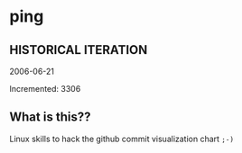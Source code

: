 # ping

## HISTORICAL ITERATION
2006-06-21

Incremented: 3306

## What is this?? 
Linux skills to hack the github commit visualization chart `;-)`
